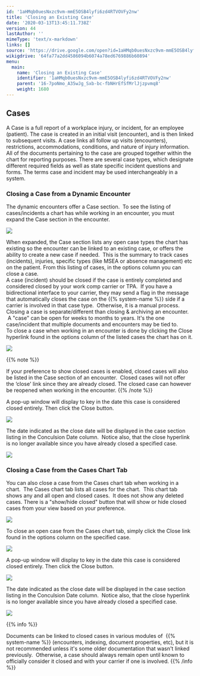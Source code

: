 ```yaml
---
id: '1aHMqb0uesNxzc9vm-mmE5OSB4lyfi6zd4RTVOVFy2nw'
title: 'Closing an Existing Case'
date: '2020-03-13T13:45:11.738Z'
version: 44
lastAuthor: ''
mimeType: 'text/x-markdown'
links: []
source: 'https://drive.google.com/open?id=1aHMqb0uesNxzc9vm-mmE5OSB4lyfi6zd4RTVOVFy2nw'
wikigdrive: '64fa77a2dd4586094b6074a78ed6769886b60894'
menu:
  main:
    name: 'Closing an Existing Case'
    identifier: '1aHMqb0uesNxzc9vm-mmE5OSB4lyfi6zd4RTVOVFy2nw'
    parent: '16-7poNmo_A35wJg_Sxb-bc-fbNHrEfSfMrlJjzpvmq8'
    weight: 1680
---
```

## **Cases**  
  
A Case is a full report of a workplace injury, or incident, for an employee (patient). The case is created in an initial visit (encounter), and is then linked to subsequent visits. A case links all follow up visits (encounters), restrictions, accommodations, conditions, and nature of injury information. All of the documents pertaining to the case are grouped together within the chart for reporting purposes. There are several case types, which designate different required fields as well as state specific incident questions and forms. The terms case and incident may be used interchangeably in a system.
  
### **Closing a Case from a Dynamic Encounter**  
  
The dynamic encounters offer a Case section.  To see the listing of cases/incidents a chart has while working in an encounter, you must expand the Case section in the encounter.  

  
![](../closing-an-existing-case.assets/10000201000004830000008D7B5A803F023346F2.png)  


When expanded, the Case section lists any open case types the chart has existing so the encounter can be linked to an existing case, or offers the ability to create a new case if needed.  This is the summary to track cases (incidents), injuries, specific types (like MSEA or absence management) etc on the patient. From this listing of cases, in the options column you can close a case.  
A case (incident) should be closed if the case is entirely completed and considered closed by your work comp carrier or TPA.  If you have a bidirectional interface to your carrier, they may send a flag in the message that automatically closes the case on the {{% system-name %}} side if a carrier is involved in that case type.  Otherwise, it is a manual process.  
Closing a case is separate/different than closing & archiving an encounter.  A "case" can be open for weeks to months to years. It's the one case/incident that multiple documents and encounters may be tied to.  
To close a case when working in an encounter is done by clicking the Close hyperlink found in the options column of the listed cases the chart has on it.

  
![](../closing-an-existing-case.assets/1000020100000482000000F37D5096FAC6090237.png)  


{{% note %}}

If your preference to show closed cases is enabled, closed cases will also be listed in the Case section of an encounter.  Closed cases will not offer the ‘close' link since they are already closed. The closed case can however be reopened when working in the encounter.
{{% /note %}}

A pop-up window will display to key in the date this case is considered closed entirely. Then click the Close button.

  
![](../closing-an-existing-case.assets/10000201000001610000006F4DA9D9AEBB01E429.png)  


The date indicated as the close date will be displayed in the case section listing in the Conculsion Date column.  Notice also, that the close hyperlink is no longer available since you have already closed a specified case.

  
![](../closing-an-existing-case.assets/1000020100000483000000CF06538B40C7166D29.png)  

  
### **Closing a Case from the Cases Chart Tab**  

You can also close a case from the Cases chart tab when working in a chart.  The Cases chart tab lists all cases for the chart.  This chart tab shows any and all open and closed cases.  It does not show any deleted cases. There is a "show/hide closed" button that will show or hide closed cases from your view based on your preference.

  
![](../closing-an-existing-case.assets/10000201000004BE0000014DA46FE6D8D269508C.png)  


To close an open case from the Cases chart tab, simply click the Close link found in the options column on the specified case.

  
![](../closing-an-existing-case.assets/10000201000004BE0000014D2A4C2E5710DA9208.png)  


A pop-up window will display to key in the date this case is considered closed entirely. Then click the Close button.

  
![](../closing-an-existing-case.assets/10000201000001610000006F4DA9D9AEBB01E429.png)  


The date indicated as the close date will be displayed in the case section listing in the Conculsion Date column.  Notice also, that the close hyperlink is no longer available since you have already closed a specified case.

  
![](../closing-an-existing-case.assets/1000020100000483000000CF06538B40C7166D29.png)  


{{% info %}}

Documents can be linked to closed cases in various modules of  {{% system-name %}} (encounters, indexing, document properties, etc), but it is not recommended unless it's some older documentation that wasn't linked previously.  Otherwise, a case should always remain open until known to officially consider it closed and with your carrier if one is involved.
{{% /info %}}


